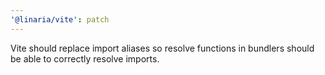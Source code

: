 ```yaml
---
'@linaria/vite': patch
---
```


Vite should replace import aliases so resolve functions in bundlers should be able to correctly resolve imports.

